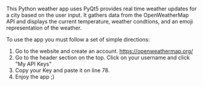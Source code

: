 This Python weather app uses PyQt5 provides real time weather updates for a city based on the user input. It gathers data from the OpenWeatherMap API and displays the current temperature, weather condtions, and an emoji representation of the weather.


To use the app you must follow a set of simple directions: 
1. Go to the website and create an account. https://openweathermap.org/
2. Go to the header section on the top. Click on your username and click "My API Keys"
3. Copy your Key and paste it on line 78. 
4. Enjoy the app ;) 

